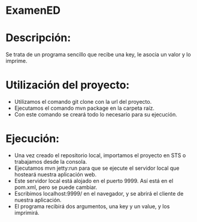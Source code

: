 # ExamenED

# Descripción:
Se trata de un programa sencillo que recibe una key, le asocia un valor y lo imprime.

# Utilización del proyecto:
- Utilizamos el comando git clone con la url del proyecto.
- Ejecutamos el comando mvn package en la carpeta raíz.
- Con este comando se creará todo lo necesario para su ejecución.
  
# Ejecución:
- Una vez creado el repositorio local, importamos el proyecto en STS o trabajamos desde la consola.
- Ejecutamos mvn jetty:run para que se ejecute el servidor local que hosteará nuestra aplicación web.
- Este servidor local está alojado en el puerto 9999. Así está en el pom.xml, pero se puede cambiar. 
- Escribimos localhost:9999/ en el navegador, y se abrirá el cliente de nuestra aplicación.
- El programa recibirá dos argumentos, una key y un value, y los imprimirá.

